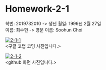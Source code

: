 # Homework-2-1
학번: 2019732010  -> 생년 월일: 1999년 2월 27일  
이름: 최수헌 -> 영문 이름: Soohun Choi

<a href="https://ibb.co/RQJP7J9"><img src="https://i.ibb.co/F8dJndK/2-1-1.png" alt="2-1-1" border="0"></a>  
<구글 코랩 코딩 사진입니다.>  

<a href="https://ibb.co/hZ9RST8"><img src="https://i.ibb.co/cC3cjsT/2-1-2.png" alt="2-1-2" border="0"></a>  
<github 화면 사진입니다.>
